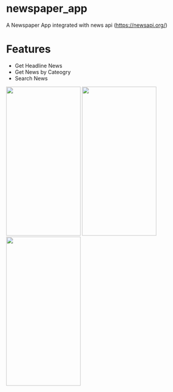 # newspaper_app

A Newspaper App integrated with news api (https://newsapi.org/)

# Features
- Get Headline News
- Get News by Cateogry
- Search News

<p float="left">
  <img src="https://user-images.githubusercontent.com/71022967/136673849-68bedce5-b85d-4f7e-b561-5daca3c4d089.png" height="400" width="200"/>
  <img src="https://user-images.githubusercontent.com/71022967/136673857-d69ed1a3-c4ea-4e13-86a6-1b2f85d84360.png" height="400" width="200"/>
  <img src="https://user-images.githubusercontent.com/71022967/136673935-f13346ce-9ebb-4eb5-ae02-b3da6d6a078f.png" height="400" width="200"/>
</p>

